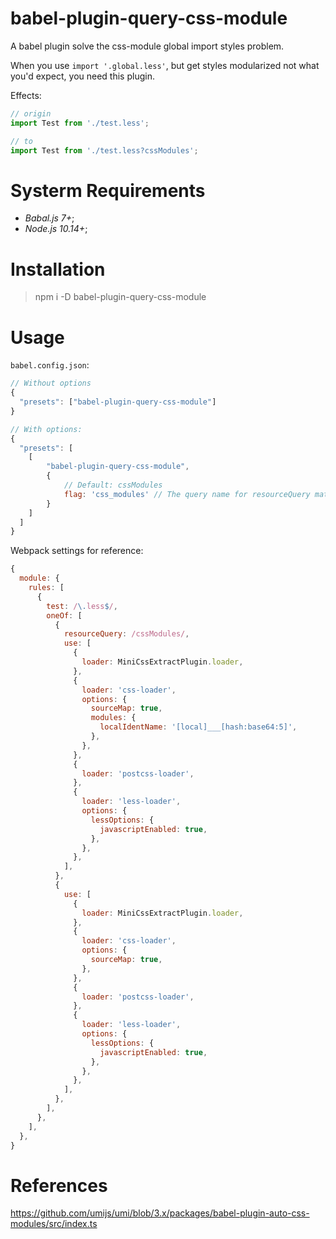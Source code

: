 # babel-plugin-query-css-module

A babel plugin solve the css-module global import styles problem.

When you use `import '.global.less'`, but get styles modularized not what you'd expect, you need this plugin.

Effects:
```javascript
// origin
import Test from './test.less';

// to
import Test from './test.less?cssModules';
```

# Systerm Requirements

- *Babal.js 7+*;
- *Node.js 10.14+*;

# Installation

> npm i -D babel-plugin-query-css-module

# Usage

`babel.config.json`:
```javascript
// Without options
{
  "presets": ["babel-plugin-query-css-module"]
}

// With options:
{
  "presets": [
    [
        "babel-plugin-query-css-module",
        {
            // Default: cssModules
            flag: 'css_modules' // The query name for resourceQuery match.
        }
    ]
  ]
}
```

Webpack settings  for reference:
```javascript
{
  module: {
    rules: [
      {
        test: /\.less$/,
        oneOf: [
          {
            resourceQuery: /cssModules/,
            use: [
              {
                loader: MiniCssExtractPlugin.loader,
              },
              {
                loader: 'css-loader',
                options: {
                  sourceMap: true,
                  modules: {
                    localIdentName: '[local]___[hash:base64:5]',
                  },
                },
              },
              {
                loader: 'postcss-loader',
              },
              {
                loader: 'less-loader',
                options: {
                  lessOptions: {
                    javascriptEnabled: true,
                  },
                },
              },
            ],
          },
          {
            use: [
              {
                loader: MiniCssExtractPlugin.loader,
              },
              {
                loader: 'css-loader',
                options: {
                  sourceMap: true,
                },
              },
              {
                loader: 'postcss-loader',
              },
              {
                loader: 'less-loader',
                options: {
                  lessOptions: {
                    javascriptEnabled: true,
                  },
                },
              },
            ],
          },
        ],
      },
    ],
  },
}
```

# References

https://github.com/umijs/umi/blob/3.x/packages/babel-plugin-auto-css-modules/src/index.ts